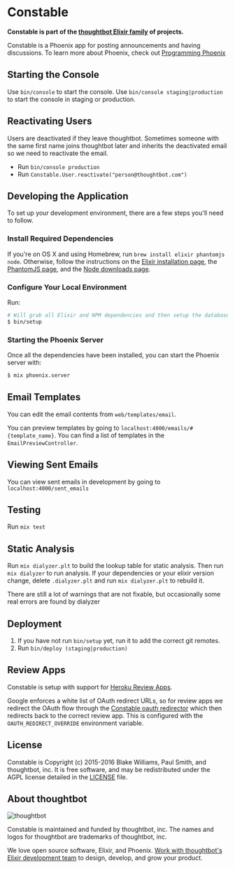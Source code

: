# Constable

**Constable is part of the [thoughtbot Elixir family][elixir-phoenix] of projects.**

Constable is a Phoenix app for posting announcements and having discussions.
To learn more about Phoenix, check out [Programming Phoenix](https://pragprog.com/book/phoenix/programming-phoenix)

## Starting the Console

Use `bin/console` to start the console. Use `bin/console staging|production` to
start the console in staging or production.

## Reactivating Users

Users are deactivated if they leave thoughtbot. Sometimes someone with the same
first name joins thoughtbot later and inherits the deactivated email so we need
to reactivate the email.

* Run `bin/console production`
* Run `Constable.User.reactivate("person@thoughtbot.com")`

## Developing the Application

To set up your development environment, there are a few steps you'll need to
follow.

### Install Required Dependencies

If you're on OS X and using Homebrew, run `brew install elixir phantomjs node`.
Otherwise, follow the instructions on the [Elixir installation page], the
[PhantomJS page], and the [Node downloads page].

[Elixir installation page]: http://elixir-lang.org/install.html
[PhantomJS page]: http://phantomjs.org/download.html
[node downloads page]: https://nodejs.org/en/download/

### Configure Your Local Environment

Run:

  ```sh
  # Will grab all Elixir and NPM dependencies and then setup the database
  $ bin/setup
  ```

### Starting the Phoenix Server

Once all the dependencies have been installed, you can start the Phoenix
server with:

  ```sh
  $ mix phoenix.server
  ```

## Email Templates

You can edit the email contents from `web/templates/email`.

You can preview templates by going to `localhost:4000/emails/#{template_name}`.
You can find a list of templates in the `EmailPreviewController`.

## Viewing Sent Emails

You can view sent emails in development by going to `localhost:4000/sent_emails`

## Testing

Run `mix test`

## Static Analysis

Run `mix dialyzer.plt` to build the lookup table for static analysis. Then run
`mix dialyzer` to run analysis. If your dependencies or your elixir version
change, delete `.dialyzer.plt` and run `mix dialyzer.plt` to rebuild it.

There are still a lot of warnings that are not fixable, but occasionally some
real errors are found by dialyzer

## Deployment

1. If you have not run `bin/setup` yet, run it to add the correct git remotes.
2. Run `bin/deploy (staging|production)`

## Review Apps

Constable is setup with support for [Heroku Review Apps].

Google enforces a white list of OAuth redirect URLs, so for review apps we
redirect the OAuth flow through the [Constable oauth redirector] which then
redirects back to the correct review app. This is configured with the
`OAUTH_REDIRECT_OVERRIDE` environment variable.

[Heroku Review Apps]: https://devcenter.heroku.com/articles/github-integration-review-apps
[Constable oauth redirector]: https://github.com/thoughtbot/constable-oauth-redirector

## License

Constable is Copyright (c) 2015-2016 Blake Williams, Paul Smith, and thoughtbot,
inc. It is free software, and may be redistributed under the AGPL license
detailed in the [LICENSE] file.

[LICENSE]: /LICENSE

## About thoughtbot

![thoughtbot](http://presskit.thoughtbot.com/images/thoughtbot-logo-for-readmes.svg)

Constable is maintained and funded by thoughtbot, inc.
The names and logos for thoughtbot are trademarks of thoughtbot, inc.

We love open source software, Elixir, and Phoenix. [Work with thoughtbot's
Elixir development team][elixir-phoenix] to design, develop, and grow your
product.

[elixir-phoenix]: https://thoughtbot.com/services/elixir-phoenix?utm_source=github
